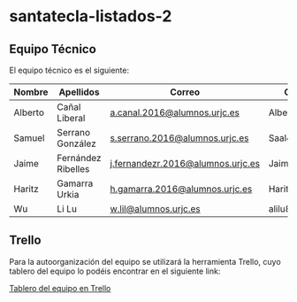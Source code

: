 # santatecla-listados-2
## Equipo Técnico
El equipo técnico es el siguiente:

| Nombre  | Apellidos          | Correo                            | GitHub       |
|---------|--------------------|-----------------------------------|--------------|
| Alberto | Cañal Liberal      | a.canal.2016@alumnos.urjc.es      | Albertocalib |
| Samuel  | Serrano González   | s.serrano.2016@alumnos.urjc.es    | Saal4        |
| Jaime   | Fernández Ribelles | j.fernandezr.2016@alumnos.urjc.es | Jaime9070    |
| Haritz  | Gamarra Urkia      | h.gamarra.2016@alumnos.urjc.es    | HaritzGamarra|
| Wu      | Li Lu              | w.lil@alumnos.urjc.es             | alilu8       |
## Trello
Para la autoorganización del equipo se utilizará la herramienta Trello, cuyo tablero del equipo lo podéis encontrar en el siguiente link:

[Tablero del equipo en Trello](https://trello.com/b/iyJ33zUz/daw)
